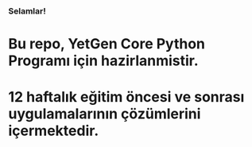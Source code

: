 
### Selamlar! 
# Bu repo, YetGen Core Python Programı için hazirlanmistir.
# 12 haftalık eğitim öncesi ve sonrası uygulamalarının çözümlerini içermektedir. 

